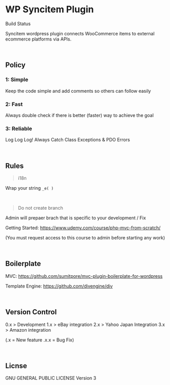 WP Syncitem Plugin
==================

Build Status

Syncitem wordpress plugin connects WooCommerce items to external ecommerce platforms via APIs.

&nbsp;&nbsp;

Policy
------------

### 1: Simple

Keep the code simple and add comments so others can follow easily

### 2: Fast

Always double check if there is better (faster) way to achieve the goal

### 3: Reliable

Log Log Log! Always Catch Class Exceptions & PDO Errors

&nbsp;&nbsp;

Rules
----------------
> i18n 

Wrap your string ```_e( )```

&nbsp;&nbsp;

> Do not create branch

Admin will prepaer brach that is specific to your development / Fix


Getting Started:
https://www.udemy.com/course/php-mvc-from-scratch/

(You must request access to this course to admin before starting any work)

&nbsp;&nbsp;

Boilerplate
------------

MVC:
https://github.com/sumitpore/mvc-plugin-boilerplate-for-wordpress

Template Engine:
https://github.com/divengine/div

&nbsp;&nbsp;

Version Control
------------

0.x > Development
1.x > eBay integration
2.x > Yahoo Japan Integration
3.x > Amazon integration

(.x = New feature .x.x = Bug Fix)

&nbsp;&nbsp;

Licnse
------------

GNU GENERAL PUBLIC LICENSE Version 3
